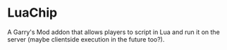 # LuaChip #

A Garry's Mod addon that allows players to script in Lua and run it on the server (maybe clientside execution in the future too?).
